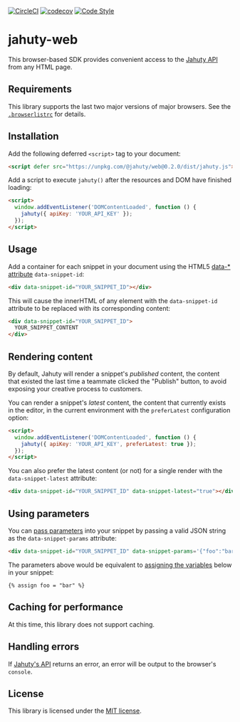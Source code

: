 [![CircleCI](https://circleci.com/gh/jahuty/jahuty-web.svg?style=svg)](https://circleci.com/gh/jahuty/jahuty-web) [![codecov](https://codecov.io/gh/jahuty/jahuty-web/branch/master/graph/badge.svg?token=3NBRW34P6N)](https://codecov.io/gh/jahuty/jahuty-web) [![Code Style](https://badgen.net/badge/code%20style/airbnb/ff5a5f?icon=airbnb)](https://github.com/airbnb/javascript)

# jahuty-web

This browser-based SDK provides convenient access to the [Jahuty API](https://docs.jahuty.com/api) from any HTML page.

## Requirements

This library supports the last two major versions of major browsers. See the [`.browserlistrc`](https://github.com/jahuty/jahuty-web/blob/main/.browserslistrc) for details.

## Installation

Add the following deferred `<script>` tag to your document:

```html
<script defer src="https://unpkg.com/@jahuty/web@0.2.0/dist/jahuty.js"></script>
```

Add a script to execute `jahuty()` after the resources and DOM have finished loading:

```html
<script>
  window.addEventListener('DOMContentLoaded', function () {
    jahuty({ apiKey: 'YOUR_API_KEY' });
  });
</script>
```

## Usage

Add a container for each snippet in your document using the HTML5 [data-* attribute](https://developer.mozilla.org/en-US/docs/Web/HTML/Global_attributes/data-*) `data-snippet-id`:

```html
<div data-snippet-id="YOUR_SNIPPET_ID"></div>
```

This will cause the innerHTML of any element with the `data-snippet-id` attribute to be replaced with its corresponding content:

```html
<div data-snippet-id="YOUR_SNIPPET_ID">
  YOUR_SNIPPET_CONTENT
</div>
```

## Rendering content

By default, Jahuty will render a snippet's _published_ content, the content that existed the last time a teammate clicked the "Publish" button, to avoid exposing your creative process to customers.

You can render a snippet's _latest_ content, the content that currently exists in the editor, in the current environment with the `preferLatest` configuration option:

```html
<script>
  window.addEventListener('DOMContentLoaded', function () {
    jahuty({ apiKey: 'YOUR_API_KEY', preferLatest: true });
  });
</script>
```

You can also prefer the latest content (or not) for a single render with the `data-snippet-latest` attribute:

```html
<div data-snippet-id="YOUR_SNIPPET_ID" data-snippet-latest="true"></div>
```

## Using parameters

You can [pass parameters](https://docs.jahuty.com/liquid/parameters) into your snippet by passing a valid JSON string as the `data-snippet-params` attribute:

```html
<div data-snippet-id="YOUR_SNIPPET_ID" data-snippet-params='{"foo":"bar"}'></div>
```

The parameters above would be equivalent to [assigning the variables](https://www.jahuty.com/docs/assigning-a-variable) below in your snippet:

```
{% assign foo = "bar" %}
```

## Caching for performance

At this time, this library does not support caching.

## Handling errors

If [Jahuty's API](https://docs.jahuty.com/api) returns an error, an error will be output to the browser's `console`.

## License

This library is licensed under the [MIT license](LICENSE).
